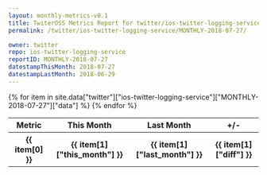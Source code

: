 ```yaml
---
layout: monthly-metrics-v0.1
title: TwiterOSS Metrics Report for twitter/ios-twitter-logging-service | MONTHLY-2018-07-27 | 2018-07-27
permalink: /twitter/ios-twitter-logging-service/MONTHLY-2018-07-27/

owner: twitter
repo: ios-twitter-logging-service
reportID: MONTHLY-2018-07-27
datestampThisMonth: 2018-07-27
datestampLastMonth: 2018-06-29
---
```


<table style="width: 100%">
    <tr>
        <th>Metric</th>
        <th>This Month</th>
        <th>Last Month</th>
        <th>+/-</th>
    </tr>
    {% for item in site.data["twitter"]["ios-twitter-logging-service"]["MONTHLY-2018-07-27"]["data"] %}
    <tr>
        <th>{{ item[0] }}</th>
        <th>{{ item[1]["this_month"] }}</th>
        <th>{{ item[1]["last_month"] }}</th>
        <th>{{ item[1]["diff"] }}</th>
    </tr>
    {% endfor %}
</table>

